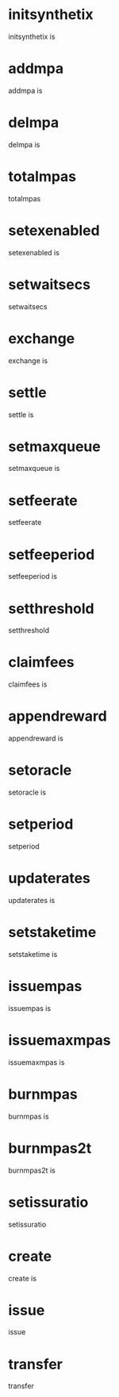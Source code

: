 <h1 class="contract"> initsynthetix </h1>

initsynthetix is 

<h1 class="contract"> addmpa </h1>

addmpa is

<h1 class="contract"> delmpa </h1>

delmpa is 

<h1 class="contract"> totalmpas </h1>

totalmpas 

<h1 class="contract"> setexenabled </h1>

setexenabled is 

<h1 class="contract"> setwaitsecs </h1>

setwaitsecs 

<h1 class="contract"> exchange </h1>

exchange is 

<h1 class="contract"> settle </h1>

settle is

<h1 class="contract"> setmaxqueue </h1>

setmaxqueue is 

<h1 class="contract"> setfeerate </h1>

setfeerate 

<h1 class="contract"> setfeeperiod </h1>

setfeeperiod is 

<h1 class="contract"> setthreshold </h1>

setthreshold 

<h1 class="contract"> claimfees </h1>

claimfees is 

<h1 class="contract"> appendreward </h1>

appendreward is

<h1 class="contract"> setoracle </h1>

setoracle is 

<h1 class="contract"> setperiod </h1>

setperiod 

<h1 class="contract"> updaterates </h1>

updaterates is 

<h1 class="contract"> setstaketime </h1>

setstaketime is

<h1 class="contract"> issuempas </h1>

issuempas is

<h1 class="contract"> issuemaxmpas </h1>

issuemaxmpas is 

<h1 class="contract"> burnmpas </h1>

burnmpas is

<h1 class="contract"> burnmpas2t </h1>

burnmpas2t is 

<h1 class="contract"> setissuratio </h1>

setissuratio 

<h1 class="contract"> create </h1>

create is 

<h1 class="contract"> issue </h1>

issue 

<h1 class="contract"> transfer </h1>

transfer 

